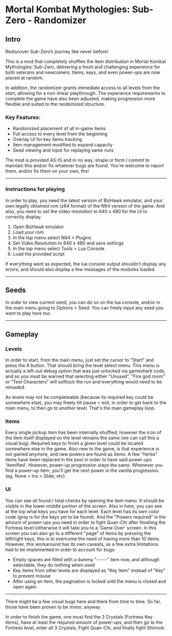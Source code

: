 # Mortal Kombat Mythologies: Sub-Zero - Randomizer
## Intro

Rediscover Sub-Zero’s journey like never before!

This is a mod that completely shuffles the item distribution in Mortal Kombat Mythologies: Sub-Zero, delivering a fresh and challenging experience for both veterans and newcomers. Items, keys, and even power-ups are now placed at random.

In addition, the randomizer grants immediate access to all levels from the start, allowing for a non-linear playthrough. The experience requirements to complete the game have also been adjusted, making progression more flexible and suited to the randomized structure.


### Key Features:

- Randomized placement of all in-game items
- Full access to every level from the beginning
- Overlay UI for key items tracking
- Item management modified to expand capacity
- Seed viewing and input for replaying same runs


The mod is provided AS-IS and in no way, shape or form I commit to maintain this and/or fix whatever bugs are found. You're welcome to report them, and/or fix them on your own, tho!


---

### Instructions for playing

In order to play, you need the latest version of BizHawk emulator, and your own legally obtained rom (z64 format) of the N64 version of the game. And also, you need to set the video resolution to 640 x 480 for the UI to correctly display.

1. Open BizHawk emulator
2. Load your rom
3. In the top menu select N64 > Plugins
4. Set Video Resolution to 640 x 480 and save settings
5. In the top menu select Tools > Lua Console
6. Load the provided script

If everything went as expected, the lua console output shouldn't display any errors, and should also display a few messages of the modules loaded.

---

## Seeds

In order to view current seed, you can do so on the lua console, and/or in the main menu going to Options > Seed. You can freely input any seed you want to play here too. 

---

## Gameplay

### Levels
In order to start, from the main menu, just set the cursor to "Start" and press the A button. That should bring the level select menu. This menu is actually a left-out debug option that was just unlocked via gameshark code, and so you must be warned that selecting either "Unused", "Fire god room" or "Test Characters" will softlock the run and everything would need to be reloaded.

As levels may not be completeable (because its required key could be somewhere else), you may freely hit pause > exit, in order to get back to the main menu, to then go to another level. That's the main gameplay loop.

### Items
Every single pickup item has been internally shuffled, however the icon of the item itself displayed on the level remains the same (we can call this a visual bug). Required keys to finish a given level could be located somewhere else in the game. Also new to the game, is that experience is not gained anymore, and new powers are found as items. A few "herbs" items have been replaced in the pool in order to have said power-ups 'itemified'. However, power-up progression stays the same. Whenever you find a power-up item, you'll get the next power in the vanilla progression. (eg. None > Ice > Slide, etc).

### UI
You can see all found / total checks by opening the item menu. It should be visible in the lower-middle portion of the screen. Also in here, you can see at the top what keys you have for each level. Each level has its own color code (grey is for the keys yet to be found). And the "Powers required" is the amount of power-ups you need in order to fight Quan-Chi after finishing the Fortress level (otherwise it will take you to a 'Game Over' screen.
In this screen you can also go to a different "page" of items by pressing the left/right keys, this is to overcome the need of having more than 10 items. However, this workaround has its own caveats, as a few extra limitations had to be implemented in order to account for bugs:
- Empty spaces are filled with a dummy "-----" item now, and although selectable, they do nothing when used
- Key items from other levels are displayed as "Key Item" instead of "Key" to prevent misuse
- After using an item, the pagination is locked until the menu is closed and open again

---

There might be a few visual bugs here and there from time to time. So far, those have been proven to be minor, anyway.

In order to finish the game, one must find the 3 Crystals (Fortress Key items), have at least the required amount of power-ups, and then go to the Fortress level, enter all 3 Crystals, Fight Quan-Chi, and finally fight Shinnok.
